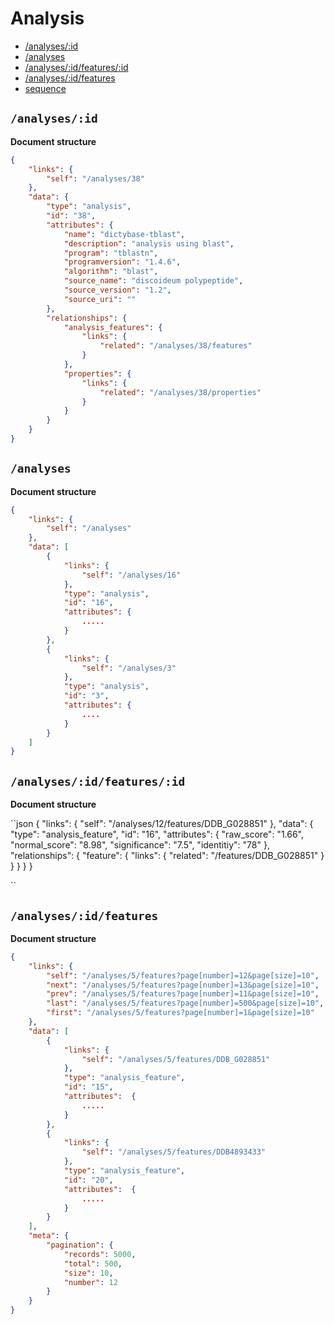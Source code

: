 # Analysis

* [/analyses/:id ](#analysesid)
* [/analyses ](#analyses)
* [/analyses/:id/features/:id ](#analysesidfeaturesid)
* [/analyses/:id/features ](#analysesidfeatures)
* [sequence](sequence.md#featuresidanalysesid)


## `/analyses/:id`

**Document structure**

```json
{
    "links": {
        "self": "/analyses/38"
    },
    "data": {
        "type": "analysis",
        "id": "38",
        "attributes": {
            "name": "dictybase-tblast",
            "description": "analysis using blast",
            "program": "tblastn",
            "programversion": "1.4.6",
            "algorithm": "blast",
            "source_name": "discoideum polypeptide",
            "source_version": "1.2",
            "source_uri": ""
        },
        "relationships": {
            "analysis_features": {
                "links": {
                    "related": "/analyses/38/features"
                }
            },
            "properties": {
                "links": {
                    "related": "/analyses/38/properties"
                }
            }
        }
    }
}
```

## `/analyses`

**Document structure**

```json
{
    "links": {
        "self": "/analyses"
    },
    "data": [
        {
            "links": {
                "self": "/analyses/16"
            },
            "type": "analysis",
            "id": "16",
            "attributes": {
                .....
            }
        },
        {
            "links": {
                "self": "/analyses/3"
            },
            "type": "analysis",
            "id": "3",
            "attributes": {
                ....
            }
        }
    ]
}
```

## `/analyses/:id/features/:id`

**Document structure**

``json
{
    "links": {
        "self": "/analyses/12/features/DDB_G028851"
    },
    "data": {
        "type": "analysis_feature",
        "id": "16",
        "attributes": {
            "raw_score": "1.66",
            "normal_score": "8.98",
            "significance": "7.5",
            "identitiy": "78"
        },
        "relationships": {
            "feature": {
                "links": {
                    "related": "/features/DDB_G028851"
                }
            }
        }
    }
}

``

## `/analyses/:id/features`

**Document structure**

```json
{
    "links": {
        "self": "/analyses/5/features?page[number]=12&page[size]=10",
        "next": "/analyses/5/features?page[number]=13&page[size]=10",
        "prev": "/analyses/5/features?page[number]=11&page[size]=10",
        "last": "/analyses/5/features?page[number]=500&page[size]=10",
        "first": "/analyses/5/features?page[number]=1&page[size]=10"
    },
    "data": [
        {
            "links": {
                "self": "/analyses/5/features/DDB_G028851"
            },
            "type": "analysis_feature",
            "id": "15",
            "attributes":  {
                .....
            }
        },
        {
            "links": {
                "self": "/analyses/5/features/DDB4893433"
            },
            "type": "analysis_feature",
            "id": "20",
            "attributes":  {
                .....
            }
        }
    ],
    "meta": {
        "pagination": {
            "records": 5000,
            "total": 500,
            "size": 10,
            "number": 12
        }
    }
}
```
